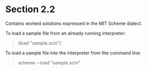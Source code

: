 Section 2.2
=========== 

Contains worked solutions expressed in the MIT Scheme dialect.

To load a sample file from an already running interpreter:

> (load "sample.scm")

To load a sample file into the interpreter from the command line:

> scheme --load "sample.scm"